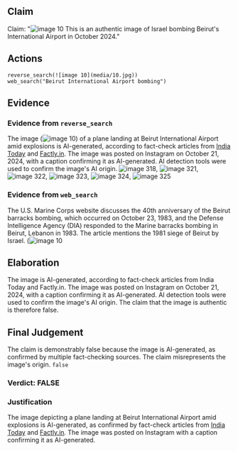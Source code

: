 ## Claim
Claim: "![image 10](media/10.jpg) This is an authentic image of Israel bombing Beirut's International Airport in October 2024."

## Actions
```
reverse_search(![image 10](media/10.jpg))
web_search("Beirut International Airport bombing")
```

## Evidence
### Evidence from `reverse_search`
The image (![image 10](media/10.jpg)) of a plane landing at Beirut International Airport amid explosions is AI-generated, according to fact-check articles from [India Today](https://www.indiatoday.in/fact-check/story/fact-check-photo-middle-east-airlines-flight-israel-airstrikes-beirut-lebanon-ai-generated-2622766-2024-10-24) and [Factly.in](https://factly.in/an-ai-generated-image-of-a-plane-landing-at-beirut-international-airport-surrounded-by-fire-and-smoke-is-falsely-shared-as-real/). The image was posted on Instagram on October 21, 2024, with a caption confirming it as AI-generated. AI detection tools were used to confirm the image's AI origin. ![image 318](media/2025-07-18_13-39-1752845975-966386.jpg), ![image 321](media/2025-07-18_13-39-1752845988-189557.jpg), ![image 322](media/2025-07-18_13-39-1752845990-391928.jpg), ![image 323](media/2025-07-18_13-39-1752845991-912763.jpg), ![image 324](media/2025-07-18_13-39-1752845993-148467.jpg), ![image 325](media/2025-07-18_13-39-1752845994-877501.jpg)


### Evidence from `web_search`
The U.S. Marine Corps website discusses the 40th anniversary of the Beirut barracks bombing, which occurred on October 23, 1983, and the Defense Intelligence Agency (DIA) responded to the Marine barracks bombing in Beirut, Lebanon in 1983. The article mentions the 1981 siege of Beirut by Israel. (![image 10](media/10.jpg)

## Elaboration
The image is AI-generated, according to fact-check articles from India Today and Factly.in. The image was posted on Instagram on October 21, 2024, with a caption confirming it as AI-generated. AI detection tools were used to confirm the image's AI origin. The claim that the image is authentic is therefore false.


## Final Judgement
The claim is demonstrably false because the image is AI-generated, as confirmed by multiple fact-checking sources. The claim misrepresents the image's origin. `false`

### Verdict: FALSE

### Justification
The image depicting a plane landing at Beirut International Airport amid explosions is AI-generated, as confirmed by fact-check articles from [India Today](https://www.indiatoday.in/fact-check/story/fact-check-photo-middle-east-airlines-flight-israel-airstrikes-beirut-lebanon-ai-generated-2622766-2024-10-24) and [Factly.in](https://factly.in/an-ai-generated-image-of-a-plane-landing-at-beirut-international-airport-surrounded-by-fire-and-smoke-is-falsely-shared-as-real/). The image was posted on Instagram with a caption confirming it as AI-generated.
